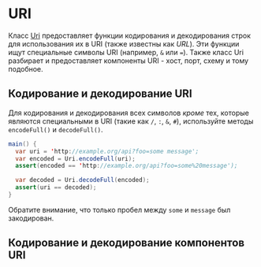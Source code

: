 # URI

Класс [Uri](http://api.dartlang.org/dart_core/Uri.html) предоставляет функции кодирования и декодирования строк для использования их в URI (также известны как *URL*). Эти функции ищут специальные символы URI (например, `&` или `=`). Также класс Uri разбирает и предоставляет компоненты URI - хост, порт, схему и тому подобное.

## Кодирование и декодирование URI

Для кодирования и декодирования всех символов *кроме* тех, которые являются специальными в URI (такие как `/`, `:`, `&`, `#`), используйте методы `encodeFull()` и `decodeFull()`. 

```java
main() {
  var uri = 'http://example.org/api?foo=some message';
  var encoded = Uri.encodeFull(uri);
  assert(encoded == 'http://example.org/api?foo=some%20message');

  var decoded = Uri.decodeFull(encoded);
  assert(uri == decoded);
}
```

Обратите внимание, что только пробел между `some` и `message` был закодирован.

## Кодирование и декодирование компонентов URI